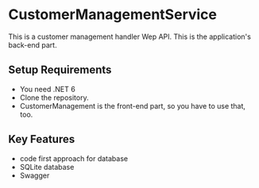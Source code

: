 # CustomerManagementService
This is a customer management handler Wep API.
This is the application's back-end part.

## Setup Requirements
- You need .NET 6
- Clone the repository.
- CustomerManagement is the front-end part, so you have to use that, too.

## Key Features
- code first approach for database
- SQLite database
- Swagger
